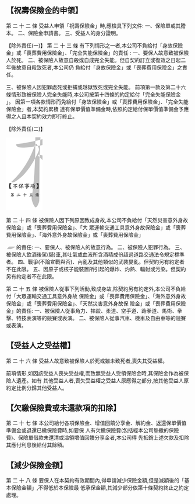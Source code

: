 
## 【祝壽保險金的申領】

第 二 十 二 條 受益人申領「祝壽保險金」時,應檢具下列文件:
一、保險單或其謄本。 二、保險金申請書。 三、受益人的身分證明。

【除外責任(一)】
第 二 十 三 條 有下列情形之一者,本公司不負給付「身故保險金」或「喪葬費用保險金」、「完全失能保險金」的責任
: 一、要保人故意致被保險人於死。 二、被保險人故意自殺或自成完全失能。但自契約訂立或復效之日起二年後故意自殺致死者,本公司仍 負給付「身故保險金」或「喪葬費用保險金」之責任。

三、被保險人因犯罪處死或拒捕或越獄致死或完全失能。 前項第一款及第二十六條情形致被保險人完全失能時,本公司按第十四條的約定給付「完全失能保險金 」。 因第一項各款情形而免給付「身故保險金」或「喪葬費用保險金」、「完全失能保險金」者,本契約累積 達有保單價值準備金時,依照約定給付保單價值準備金予應得之人且本契約效力即行終止。

【除外責任(二)】

![0_image_1.png](0_image_1.png)

第 二 十 四 條 被保險人因下列原因致成身故,本公司不負給付「天然災害意外身故保險金」或「喪葬費用保險金」、「大 眾運輸交通工具意外身故保險金」或「喪葬費用保險金」、「海外意外身故保險金」或「喪葬費用保險金」

![0_image_0.png](0_image_0.png) 的責任:
一、要保人、被保險人的故意行為。 二、被保險人犯罪行為。 三、被保險人飲酒後駕(騎)車,其吐氣或血液所含酒精成份超過道路交通法令規定標準者。 四、戰爭(不論宣戰與否)、內亂及其他類似的武裝變亂。但契約另有約定者不在此限。 五、因原子或核子能裝置所引起的爆炸、灼熱、輻射或污染。但契約另有約定者不在此限。

第 二 十 五 條 被保險人從事下列活動,致成身故,除契約另有約定外,本公司不負給付「大眾運輸交通工具意外身故 保險金」或「喪葬費用保險金」、「海外意外身故保險金」或「喪葬費用保險金」、「天然災害意外身故保 險金」或「喪葬費用保險金」的責任: 一、被保險人從事角力、摔跤、柔道、空手道、跆拳道、馬術、拳擊、特技表演等的競賽或表演。 二、被保險人從事汽車、機車及自由車等的競賽或表演。

## 【受益人之受益權】

第 二 十 六 條 受益人故意致被保險人於死或雖未致死者,喪失其受益權。

前項情形,如因該受益人喪失受益權,而致無受益人受領保險金時,其保險金作為被保險人遺產。如有 其他受益人者,喪失受益權之受益人原應得之部分,按其他受益人原約定比例分歸其他受益人。

## 【欠繳保險費或未還款項的扣除】

第 二 十 七 條 本公司給付各項保險金、增值回饋分享金、解約金、返還保單價值準備金或退還已繳保險費時,如要保 人有欠繳保險費(包括經本公司墊繳的保險費)、保險單借款未還清或溢領增值回饋分享金者,本公司得 先抵銷上述欠款及扣除其應付利息後給付其餘額。

## 【減少保險金額】

第 二 十 八 條 要保人在本契約有效期間內,得申請減少保險金額,但是減額後的「基本保險金額」,不得低於本保險最 低承保金額,其減少部分依第十條契約終止之約定處理。